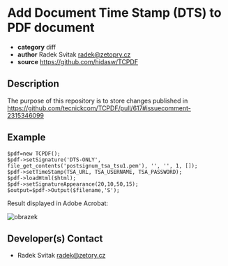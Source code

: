 # Add Document Time Stamp (DTS) to PDF document 

* **category**    diff
* **author**      Radek Svitak <radek@zetopry.cz>
* **source**      https://github.com/hidasw/TCPDF

## Description
The purpose of this repository is to store changes published in https://github.com/tecnickcom/TCPDF/pull/617#issuecomment-2315346099

## Example
````
$pdf=new TCPDF();
$pdf->setSignature('DTS-ONLY', file_get_contents('postsignum_tsa_tsu1.pem'), '', '', 1, []);
$pdf->setTimeStamp(TSA_URL, TSA_USERNAME, TSA_PASSWORD);
$pdf->loadHtml($html);
$pdf->setSignatureAppearance(20,10,50,15);
$output=$pdf->Output($filename,'S');
````
Result displayed in Adobe Acrobat:

![obrazek](https://github.com/user-attachments/assets/b020c5a7-7240-4144-808f-5ca24527f34f)


## Developer(s) Contact

* Radek Svitak <radek@zetory.cz>
